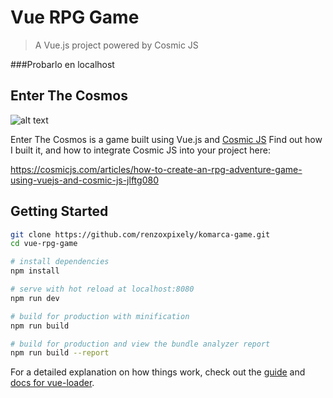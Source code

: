 # Vue RPG Game

> A Vue.js project powered by Cosmic JS

###Probarlo en localhost

## Enter The Cosmos


![alt text](https://cosmic-s3.imgix.net/d27aff80-acbe-11e8-987f-558fe38d60a6-Screen%20Shot%202018-08-29%20at%208.12.45%20PM.png)

Enter The Cosmos is a game built using Vue.js and [Cosmic JS](https://cosmicjs.com) Find out how I built it, and how to integrate Cosmic JS into your project here:

https://cosmicjs.com/articles/how-to-create-an-rpg-adventure-game-using-vuejs-and-cosmic-js-jlftg080

## Getting Started

``` bash
git clone https://github.com/renzoxpixely/komarca-game.git
cd vue-rpg-game

# install dependencies
npm install

# serve with hot reload at localhost:8080
npm run dev

# build for production with minification
npm run build

# build for production and view the bundle analyzer report
npm run build --report
```

For a detailed explanation on how things work, check out the [guide](http://vuejs-templates.github.io/webpack/) and [docs for vue-loader](http://vuejs.github.io/vue-loader).
